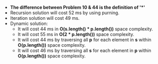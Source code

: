* **The difference between Problem 10 & 44 is the definition of '*'**
* Recursion solution will cost 52 ms by using purning.
* Iteration solution will cost 49 ms.
* Dynamic solution:
	* It will cost 44 ms in **O(s.length() * p.length())** space complexity.
	* It will cost 55 ms in **O(2 * p.length())** space complexity.
	* It will cost 44 ms by traversing all **p** for each element in **s** within **O(p.length())** space complexity.
	* It will cost 46 ms by traversing all **s** for each element in **p** within **O(p.length())** space complexity.
